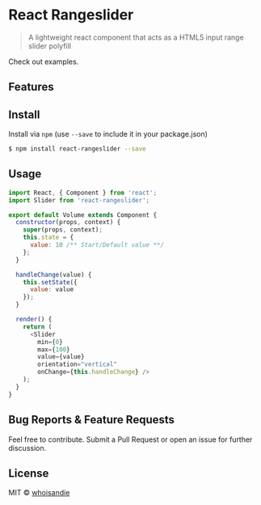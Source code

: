 # React Rangeslider
> A lightweight react component that acts as a HTML5 input range slider polyfill

Check out examples.

## Features

## Install
Install via `npm` (use `--save` to include it in your package.json)

```bash
$ npm install react-rangeslider --save
```

## Usage
```js
import React, { Component } from 'react';
import Slider from 'react-rangeslider';

export default Volume extends Component {
  constructor(props, context) {
    super(props, context);
    this.state = {
      value: 10 /** Start/Default value **/
    };
  }

  handleChange(value) {
    this.setState({
      value: value
    });
  }

  render() {
    return (
      <Slider
        min={0}
        max={100}
        value={value}
        orientation="vertical"
        onChange={this.handleChange} />
    );
  }
}
```

## Bug Reports & Feature Requests
Feel free to contribute. Submit a Pull Request or open an issue for further discussion.

## License
MIT &copy; [whoisandie](http://whoisandie.com)

